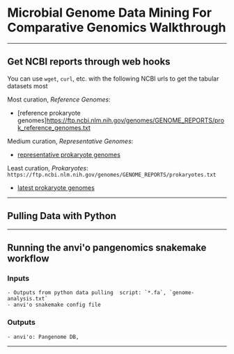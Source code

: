 # Microbial Genome Data Mining For Comparative Genomics Walkthrough

---
## Get NCBI reports through web hooks

You can use `wget`, `curl`, etc. with the following NCBI urls to get the tabular datasets most 

Most curation, *Reference Genomes*:

- [reference prokaryote genomes]https://ftp.ncbi.nlm.nih.gov/genomes/GENOME_REPORTS/prok_reference_genomes.txt

Medium curation, *Representative Genomes*:

- [representative prokaryote genomes](https://ftp.ncbi.nlm.nih.gov/genomes/GENOME_REPORTS/prok_representative_genomes.txt)

Least curation, *Prokaryotes*: `https://ftp.ncbi.nlm.nih.gov/genomes/GENOME_REPORTS/prokaryotes.txt` 

- [latest prokaryote genomes](https://ftp.ncbi.nlm.nih.gov/genomes/GENOME_REPORTS/prokaryotes.txt)

---
## Pulling Data with Python

---
## Running the anvi'o pangenomics snakemake workflow

### Inputs 
	- Outputs from python data pulling  script: `*.fa`, `genome-analysis.txt`
	- anvi'o snakemake config file

### Outputs
	- anvi'o: Pangenome DB, 
---
